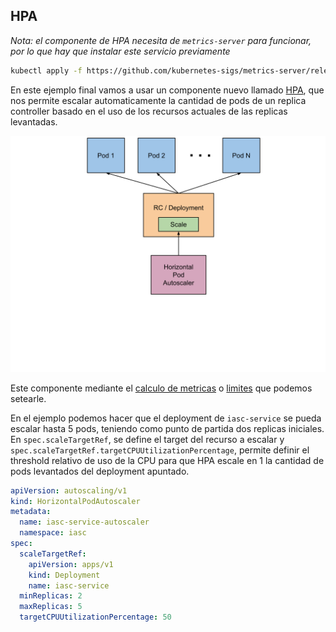 ## HPA 

*Nota: el componente de HPA necesita de `metrics-server` para funcionar, por lo que hay que instalar este servicio previamente*

```bash
kubectl apply -f https://github.com/kubernetes-sigs/metrics-server/releases/download/v0.6.1/components.yaml
```

En este ejemplo final vamos a usar un componente nuevo llamado [HPA](https://kubernetes.io/docs/tasks/run-application/horizontal-pod-autoscale/), que nos permite escalar automaticamente la cantidad de pods de un replica controller basado en el uso de los recursos actuales de las replicas levantadas.


![](./horizontal-pod-autoscaler.svg)

Este componente mediante el [calculo de metricas](https://kubernetes.io/docs/tasks/run-application/horizontal-pod-autoscale/#algorithm-details) o [limites](https://kubernetes.io/docs/tasks/run-application/horizontal-pod-autoscale/#algorithm-details) que podemos setearle.

En el ejemplo podemos hacer que el deployment de `iasc-service` se pueda escalar hasta 5 pods, teniendo como punto de partida dos replicas iniciales. En `spec.scaleTargetRef`, se define el target del recurso a escalar y `spec.scaleTargetRef.targetCPUUtilizationPercentage`, permite definir el threshold relativo de uso de la CPU para que HPA escale en 1 la cantidad de pods levantados del deployment apuntado.

```yaml
apiVersion: autoscaling/v1
kind: HorizontalPodAutoscaler
metadata:
  name: iasc-service-autoscaler
  namespace: iasc
spec:
  scaleTargetRef:
    apiVersion: apps/v1
    kind: Deployment
    name: iasc-service
  minReplicas: 2
  maxReplicas: 5
  targetCPUUtilizationPercentage: 50
```  
